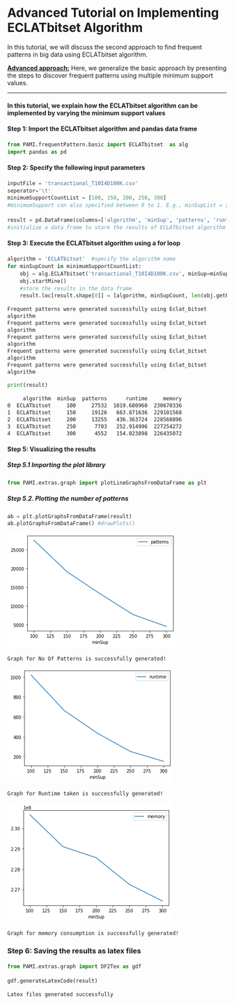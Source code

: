 # Advanced Tutorial on Implementing ECLATbitset Algorithm

In this tutorial, we will discuss the second approach to find frequent patterns in big data using ECLATbitset algorithm.

[__Advanced approach:__](#advApproach) Here, we generalize the basic approach by presenting the steps to discover frequent patterns using multiple minimum support values.

***

#### In this tutorial, we explain how the ECLATbitset algorithm  can be implemented by varying the minimum support values

#### Step 1: Import the ECLATbitset algorithm and pandas data frame


```python
from PAMI.frequentPattern.basic import ECLATbitset  as alg
import pandas as pd
```

#### Step 2: Specify the following input parameters


```python
inputFile = 'transactional_T10I4D100K.csv'
seperator='\t'
minimumSupportCountList = [100, 150, 200, 250, 300] 
#minimumSupport can also specified between 0 to 1. E.g., minSupList = [0.005, 0.006, 0.007, 0.008, 0.009]

result = pd.DataFrame(columns=['algorithm', 'minSup', 'patterns', 'runtime', 'memory']) 
#initialize a data frame to store the results of ECLATbitset algorithm
```

#### Step 3: Execute the ECLATbitset algorithm using a for loop


```python
algorithm = 'ECLATbitset'  #specify the algorithm name
for minSupCount in minimumSupportCountList:
    obj = alg.ECLATbitset('transactional_T10I4D100K.csv', minSup=minSupCount, sep=seperator)
    obj.startMine()
    #store the results in the data frame
    result.loc[result.shape[0]] = [algorithm, minSupCount, len(obj.getPatterns()), obj.getRuntime(), obj.getMemoryRSS()]

```

    Frequent patterns were generated successfully using Eclat_bitset algorithm
    Frequent patterns were generated successfully using Eclat_bitset algorithm
    Frequent patterns were generated successfully using Eclat_bitset algorithm
    Frequent patterns were generated successfully using Eclat_bitset algorithm
    Frequent patterns were generated successfully using Eclat_bitset algorithm



```python
print(result)
```

         algorithm  minSup  patterns      runtime     memory
    0  ECLATbitset     100     27532  1019.680960  230670336
    1  ECLATbitset     150     19126   663.871636  229101568
    2  ECLATbitset     200     13255   436.363724  228560896
    3  ECLATbitset     250      7703   252.914996  227254272
    4  ECLATbitset     300      4552   154.023898  226435072


#### Step 5: Visualizing the results

##### Step 5.1 Importing the plot library


```python
from PAMI.extras.graph import plotLineGraphsFromDataFrame as plt
```

##### Step 5.2. Plotting the number of patterns


```python
ab = plt.plotGraphsFromDataFrame(result)
ab.plotGraphsFromDataFrame() #drawPlots()
```


    
![png](output_15_0.png)
    


    Graph for No Of Patterns is successfully generated!



    
![png](output_15_2.png)
    


    Graph for Runtime taken is successfully generated!



    
![png](output_15_4.png)
    


    Graph for memory consumption is successfully generated!


### Step 6: Saving the results as latex files

```python
from PAMI.extras.graph import DF2Tex as gdf

gdf.generateLatexCode(result)
```

    Latex files generated successfully



```python

```
